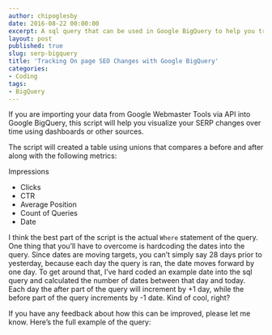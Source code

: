```yaml
---
author: chipoglesby
date: 2016-08-22 00:00:00
excerpt: A sql query that can be used in Google BigQuery to help you track your SEO optimization efforts.
layout: post
published: true
slug: serp-bigquery
title: 'Tracking On page SEO Changes with Google BigQuery'
categories:
- Coding
tags:
- BigQuery
---
```


If you are importing your data from Google Webmaster Tools via API into Google BigQuery, this script will help you visualize your SERP changes over time using dashboards or other sources.

The script will created a table using unions that compares a before and after along with the following metrics:

Impressions

* Clicks
* CTR
* Average Position
* Count of Queries
* Date

I think the best part of the script is the actual `Where` statement of the query. One thing that you’ll have to overcome is hardcoding the dates into the query. Since dates are moving targets, you can’t simply say 28 days prior to yesterday, because each day the query is ran, the date moves forward by one day. To get around that, I’ve hard coded an example date into the sql query and calculated the number of dates between that day and today. Each day the after part of the query will increment by +1 day, while the before part of the query increments by -1 date. Kind of cool, right?

If you have any feedback about how this can be improved, please let me know. Here’s the full example of the query:

<script src="https://gist.github.com/chipoglesby/983b9ecbf749e03ca54977a3bba37cd3.js"></script>
